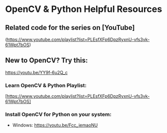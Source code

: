 # OpenCV & Python Helpful Resources

## Related code for the series on [YouTube]
(https://www.youtube.com/playlist?list=PLEsfXFp6DpzRyxnU-vfs3vk-61Wpt7bOS)

## New to OpenCV? Try this: 
https://youtu.be/YY9f-6u2Q_c

### Learn OpenCV & Python Playlist: 
[https://www.youtube.com/playlist?list=PLEsfXFp6DpzRyxnU-vfs3vk-61Wpt7bOS]

### Install OpenCV for Python on your system:
- Windows: https://youtu.be/Fcc_jemaoNU
